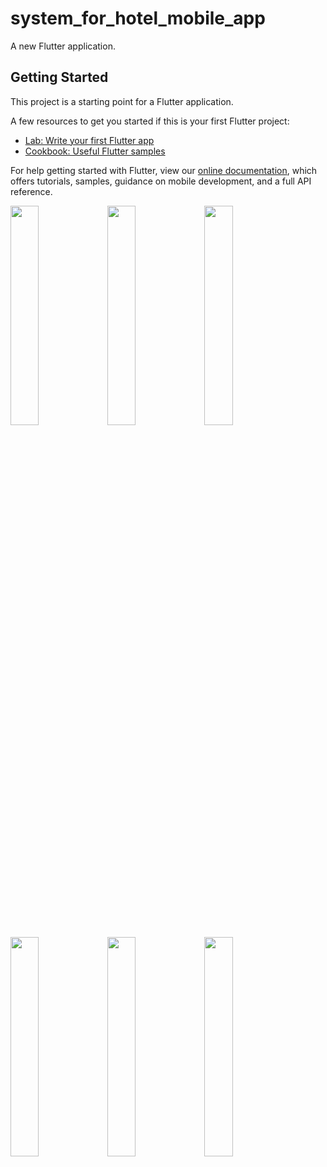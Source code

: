 # system_for_hotel_mobile_app

A new Flutter application.

## Getting Started

This project is a starting point for a Flutter application.

A few resources to get you started if this is your first Flutter project:

- [Lab: Write your first Flutter app](https://flutter.io/docs/get-started/codelab)
- [Cookbook: Useful Flutter samples](https://flutter.io/docs/cookbook)

For help getting started with Flutter, view our 
[online documentation](https://flutter.io/docs), which offers tutorials, 
samples, guidance on mobile development, and a full API reference.

<img src="https://user-images.githubusercontent.com/25969034/65035427-c5cdc800-d966-11e9-9d20-80c712dca710.png" width="30%"></img>
<img src="https://user-images.githubusercontent.com/25969034/65035813-c31fa280-d967-11e9-8479-27d077db1b80.png" width="30%"></img>
<img src="https://user-images.githubusercontent.com/25969034/65036006-18f44a80-d968-11e9-840f-465403da9a02.png" width="30%"></img>
<img src="https://user-images.githubusercontent.com/25969034/65036132-5fe24000-d968-11e9-9a8c-8b6d64df8474.png" width="30%"></img>
<img src="https://user-images.githubusercontent.com/25969034/65036173-77b9c400-d968-11e9-9de5-ad5ec6d441bb.png" width="30%"></img>
<img src="https://user-images.githubusercontent.com/25969034/65036282-bbacc900-d968-11e9-94c5-a04e75d6c07e.png" width="30%"></img>
